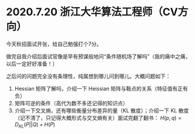 # 2020.7.20 浙江大华算法工程师（CV方向）

今天秋招面试开张，给自己勉强打个7分。

做完自我介绍后面试官像是早有预谋般地问“条件随机场了解吗”（我的痛中之痛，以后一定好好准备！）

之后问的问题完全没有条理性，纯属想到哪儿问到哪儿。大概问题如下：

1. Hessian 矩阵了解吗，介绍一下 Heissian 矩阵与鞍点的关系（特征值有正有负）
2. 矩阵可逆的条件（高代为数不多还记得的知识点）
3. 介绍一下交叉熵，还有哪些衡量分布差异的量（KL 散度）；介绍一下 KL 散度（记不清了，只记得大概形式与交叉熵有关）面试完翻了翻书： $H(p,q) = D_{KL}(P||Q)+H(P)$
